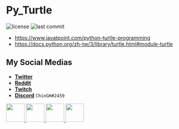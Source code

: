 # Py_Turtle
![license](https://img.shields.io/github/license/chinghytb/Py_Turtle)
![last commit](https://img.shields.io/github/last-commit/chinghytb/Py_Turtle)

- https://www.javatpoint.com/python-turtle-programming
- https://docs.python.org/zh-tw/3/library/turtle.html#module-turtle

## My Social Medias

- [**Twitter**](https://twitter.com/gh_chin)
- [**Reddit**](https://www.reddit.com/user/ChinGH_BS) 
- [**Twitch**](https://www.twitch.tv/chingh_yt)
- [**Discord**](https://discord.gg/hVBR4DVd) `ChinGH#2459`

<p align="left"> 
    <a href="https://twitter.com/gh_chin" target="_blank"> <img src="https://www.apkmirror.com/wp-content/uploads/2021/11/11/6185d069d957d.png" width="50" height="50"/> </a>
    <a href="https://www.reddit.com/user/ChinGH_BS" target="_blank"> <img src="https://cdn.discordapp.com/attachments/877918144264556544/906877353903407144/unknown.png" width="50" height="50"/> </a> 
    <a href="https://www.twitch.tv/chingh_yt" target="_blank"> <img src="https://pbs.twimg.com/profile_images/1450901581876973568/0bHBmqXe_400x400.png" width="50" height="50"/> </a> 
    <a href="https://discord.gg/hVBR4DVd" target="_blank"> <img src="https://www.freepnglogos.com/uploads/discord-logo-png/discord-logo-logodownload-download-logotipos-1.png" width="50" height="50"/> </a>       
</p>
